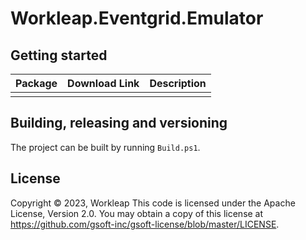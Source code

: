 # Workleap.Eventgrid.Emulator


## Getting started

|Package| Download Link                                                                                        | Description                                                                |
|----|------------------------------------------------------------------------------------------------------|----------------------------------------------------------------------------|
|    |  |   |


## Building, releasing and versioning

The project can be built by running `Build.ps1`.


## License

Copyright © 2023, Workleap This code is licensed under the Apache License, Version 2.0. You may obtain a copy of this license at https://github.com/gsoft-inc/gsoft-license/blob/master/LICENSE.
